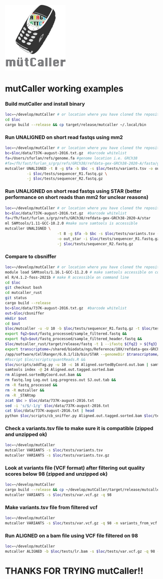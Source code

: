 <img width="200" alt="image" src="mutcaller.png">


#                       mutCaller working examples

### Build mutCaller and install binary

```sh
loc=~/develop/mutCaller # or location where you have cloned the repository
cd $loc  
cargo build --release && cp target/release/mutcaller ~/.local/bin
```

### Run UNALIGNED on short read fastqs using mm2

```sh
loc=~/develop/mutCaller # or location where you have cloned the repository
bc=$loc/data/737K-august-2016.txt.gz  #barcode whitelist
fa=/Users/sfurlan/refs/genome.fa #genome location i.e. GRCh38
#fa=/fh/fast/furlan_s/grp/refs/GRCh38/refdata-gex-GRCh38-2020-A/fasta/genome.fa
mutcaller UNALIGNED -t 8 -g $fa -b $bc -s $loc/tests/variants.tsv -o out_mm2 \
          -i $loc/tests/sequencer_R1.fastq.gz \
          -j $loc/tests/sequencer_R2.fastq.gz
```


### Run UNALIGNED on short read fastqs using STAR (better performance on short reads than mm2 for unclear reasons)

```sh
loc=~/develop/mutCaller # or location where you have cloned the repository
bc=$loc/data/737K-august-2016.txt.gz  #barcode whitelist
fa=/fh/fast/furlan_s/grp/refs/GRCh38/refdata-gex-GRCh38-2020-A/star
ml SAMtools/1.11-GCC-10.2.0 #make sure samtools is accessible
mutcaller UNALIGNED \
                        -t 8 -g $fa -b $bc -s $loc/tests/variants.tsv -a STAR -l /app/software/CellRanger/6.0.1/lib/bin/STAR \
                        -o out_star -i $loc/tests/sequencer_R1.fastq.gz \
                        -j $loc/tests/sequencer_R2.fastq.gz
```


### Compare to cbsniffer

```sh
loc=~/develop/mutCaller # or location where you have cloned the repository
module load SAMtools/1.16.1-GCC-11.2.0 # make samtools accessible on command line
ml R/4.1.2-foss-2021b # make R accessible on command line
cd $loc
git checkout bash
cd mutcaller_rust
git status
cargo build --release
bc=$loc/data/737K-august-2016.txt.gz  #barcode whitelist
out=$loc/cbsniffer
mkdir $out
cd $out
$loc/mutcaller -u -U 10 -b $loc/tests/sequencer_R1.fastq.gz -t $loc/tests/sequencer_R2.fastq.gz -l $bc &&
export fq2=$out/fastq_processed/sample_filtered.fastq &&
export fq3=$out/fastq_processed/sample_filtered_header.fastq &&
$loc/mutcaller_rust/target/release/fastq -t 1 --ifastq ${fq2} > ${fq3}
export transcriptome=/shared/biodata/ngs/Reference/10X/refdata-gex-GRCh38-2020-A #location to cellranger friendly reference
/app/software/CellRanger/6.0.1/lib/bin/STAR --genomeDir $transcriptome/star --readFilesIn ${fq3} --readNameSeparator space --runThreadN 24 --outSAMunmapped Within KeepPairs --outSAMtype BAM SortedByCoordinate &&
#Rscript $loc/scripts/quantReads.R &&
$loc/scripts/addTag.py -u 10 -c 16 Aligned.sortedByCoord.out.bam | samtools view -hbo Aligned.out.tagged.sorted.bam &&
samtools index -@ 24 Aligned.out.tagged.sorted.bam
rm Aligned.sortedByCoord.out.bam &&
rm fastq.log Log.out Log.progress.out SJ.out.tab &&
rm -R fastq_processed &&
rm -R mutcaller &&
rm -R _STARtmp
zcat $bc > $loc/data/737K-august-2016.txt
sed -i 's/$/-1/g' $loc/data/737K-august-2016.txt
cat $loc/data/737K-august-2016.txt | head
python $loc/scripts/cb_sniffer.py Aligned.out.tagged.sorted.bam $loc/tests/variants_cb_sniffer.tsv $loc/data/737K-august-2016.txt test

```

### Check a variants.tsv file to make sure it is compatible (zipped and unzipped ok)
```sh
loc=~/develop/mutCaller 
mutcaller VARIANTS -s $loc/tests/variants.tsv
mutcaller VARIANTS -s $loc/tests/variants.tsv.gz
```

### Look at variants file (VCF format) after filtering out quality scores below 98 (zipped and unzipped ok)
```sh
loc=~/develop/mutCaller 
cargo build --release && cp ~/develop/mutCaller/target/release/mutcaller ~/.local/bin
mutcaller VARIANTS -s $loc/tests/var.vcf.gz -q 98
```


### Make variants.tsv file from filtered vcf
```sh
loc=~/develop/mutCaller
mutcaller VARIANTS -s $loc/tests/var.vcf.gz -q 98 -m variants_from_vcf.tsv -v
```

### Run ALIGNED on a bam file using VCF file filtered on 98
```sh
loc=~/develop/mutCaller
mutcaller ALIGNED -b $loc/tests/lr.bam -s $loc/tests/var.vcf.gz -q 98 -t 1 -o out_long
```



# THANKS FOR TRYING mutCaller!!






